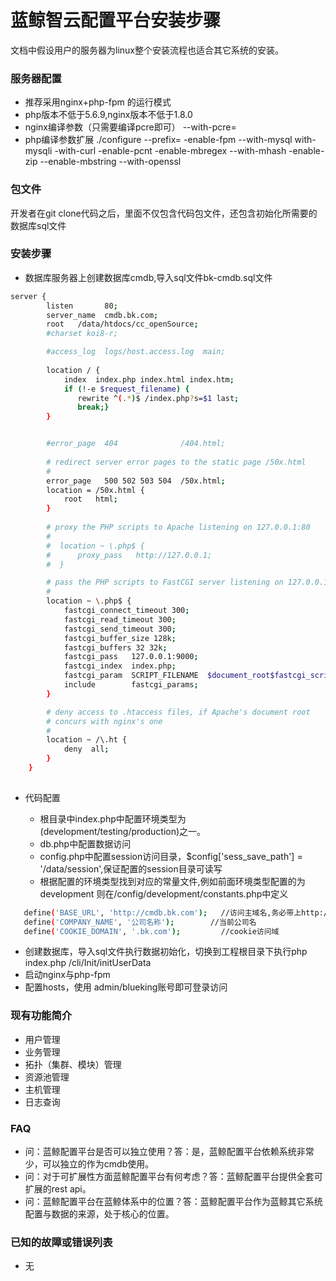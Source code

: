 # 蓝鲸智云配置平台安装步骤


文档中假设用户的服务器为linux整个安装流程也适合其它系统的安装。


### 服务器配置


  - 推荐采用nginx+php-fpm 的运行模式
  - php版本不低于5.6.9,nginx版本不低于1.8.0
  - nginx编译参数（只需要编译pcre即可）  --with-pcre=
  - php编译参数扩展 ./configure --prefix= -enable-fpm --with-mysql with-mysqli -with-curl -enable-pcnt -enable-mbregex --with-mhash -enable-zip --enable-mbstring --with-openssl

### 包文件

开发者在git clone代码之后，里面不仅包含代码包文件，还包含初始化所需要的数据库sql文件



### 安装步骤
* 数据库服务器上创建数据库cmdb,导入sql文件bk-cmdb.sql文件
```sh
server {
        listen       80;
        server_name  cmdb.bk.com;
        root   /data/htdocs/cc_openSource;
        #charset koi8-r;

        #access_log  logs/host.access.log  main;
         
        location / {
            index  index.php index.html index.htm;
            if (!-e $request_filename) {
               rewrite ^(.*)$ /index.php?s=$1 last;
               break;}
        }


        #error_page  404              /404.html;
    
        # redirect server error pages to the static page /50x.html
        #
        error_page   500 502 503 504  /50x.html;
        location = /50x.html {
            root   html;
        }
    
        # proxy the PHP scripts to Apache listening on 127.0.0.1:80
        # 
        #  location ~ \.php$ {
        #      proxy_pass   http://127.0.0.1;
        #  }

        # pass the PHP scripts to FastCGI server listening on 127.0.0.1:9000
        #
        location ~ \.php$ {
            fastcgi_connect_timeout 300;
            fastcgi_read_timeout 300;
            fastcgi_send_timeout 300;
            fastcgi_buffer_size 128k;
            fastcgi_buffers 32 32k;
            fastcgi_pass   127.0.0.1:9000;
            fastcgi_index  index.php;
            fastcgi_param  SCRIPT_FILENAME  $document_root$fastcgi_script_name;
            include        fastcgi_params;
        }

        # deny access to .htaccess files, if Apache's document root
        # concurs with nginx's one
        #
        location ~ /\.ht {
            deny  all;
        }
    }
    
```

* 代码配置

  - 根目录中index.php中配置环境类型为 (development/testing/production)之一。
  - db.php中配置数据访问
  - config.php中配置session访问目录，$config['sess_save_path'] = '/data/session',保证配置的session目录可读写
  - 根据配置的环境类型找到对应的常量文件,例如前面环境类型配置的为 development 则在/config/development/constants.php中定义
 ```sh
    define('BASE_URL', 'http://cmdb.bk.com');   //访问主域名,务必带上http://
    define('COMPANY_NAME', '公司名称');        //当前公司名
    define('COOKIE_DOMAIN', '.bk.com');         //cookie访问域
  ```
  * 创建数据库，导入sql文件执行数据初始化，切换到工程根目录下执行php index.php /cli/Init/initUserData
  * 启动nginx与php-fpm
  * 配置hosts，使用 admin/blueking账号即可登录访问
  
  
### 现有功能简介

* 用户管理
* 业务管理
* 拓扑（集群、模块）管理
*  资源池管理
* 主机管理
* 日志查询


### FAQ
*  问：蓝鲸配置平台是否可以独立使用？答：是，蓝鲸配置平台依赖系统非常少，可以独立的作为cmdb使用。
* 问：对于可扩展性方面蓝鲸配置平台有何考虑？答：蓝鲸配置平台提供全套可扩展的rest api。
* 问：蓝鲸配置平台在蓝鲸体系中的位置？答：蓝鲸配置平台作为蓝鲸其它系统配置与数据的来源，处于核心的位置。


### 已知的故障或错误列表
* 无


